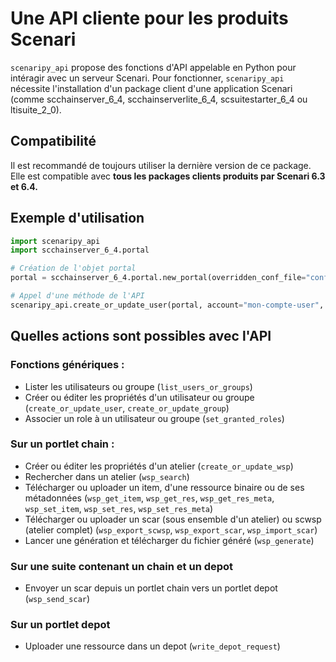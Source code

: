 # Une API cliente pour les produits Scenari

`scenaripy_api` propose des fonctions d'API appelable en Python pour intéragir avec un serveur Scenari. Pour fonctionner, `scenaripy_api` nécessite l'installation d'un package client d'une application Scenari (comme scchainserver_6_4, scchainserverlite_6_4, scsuitestarter_6_4 ou ltisuite_2_0).

## Compatibilité

Il est recommandé de toujours utiliser la dernière version de ce package. Elle est compatible avec **tous les packages clients produits par Scenari 6.3 et 6.4.**

## Exemple d'utilisation
```python
import scenaripy_api
import scchainserver_6_4.portal

# Création de l'objet portal
portal = scchainserver_6_4.portal.new_portal(overridden_conf_file="conf.json")

# Appel d'une méthode de l'API
scenaripy_api.create_or_update_user(portal, account="mon-compte-user", first_name="Prénom", last_name="Nom", roles=["main:reader"], other_props={"password" : "Mon-Password"})
```

## Quelles actions sont possibles avec l'API

### Fonctions génériques : 
 * Lister les utilisateurs ou groupe (`list_users_or_groups`)
 * Créer ou éditer les propriétés d'un utilisateur ou groupe (`create_or_update_user`, `create_or_update_group`)
 * Associer un role à un utilisateur ou groupe (`set_granted_roles`)

### Sur un portlet chain :
 * Créer ou éditer les propriétés d'un atelier (`create_or_update_wsp`)
 * Rechercher dans un atelier (`wsp_search`)
 * Télécharger ou uploader un item, d'une ressource binaire ou de ses métadonnées (`wsp_get_item`, `wsp_get_res`, `wsp_get_res_meta`, `wsp_set_item`, `wsp_set_res`, `wsp_set_res_meta`)
 * Télécharger ou uploader un scar (sous ensemble d'un atelier) ou scwsp (atelier complet) (`wsp_export_scwsp`, `wsp_export_scar`, `wsp_import_scar`)
 * Lancer une génération et télécharger du fichier généré (`wsp_generate`)

### Sur une suite contenant un chain et un depot
 * Envoyer un scar depuis un portlet chain vers un portlet depot (`wsp_send_scar`)

### Sur un portlet depot
 * Uploader une ressource dans un depot (`write_depot_request`)
